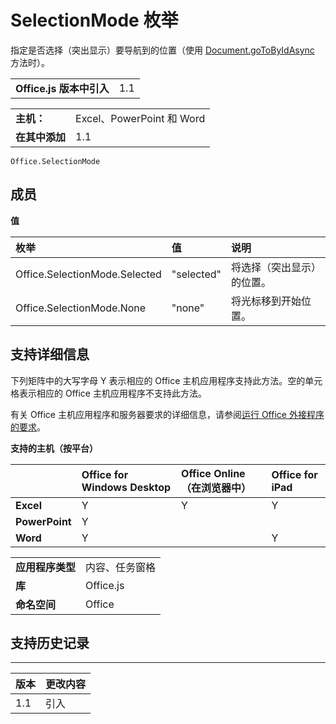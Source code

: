 
# SelectionMode 枚举
指定是否选择（突出显示）要导航到的位置（使用 [Document.goToByIdAsync](../../reference/shared/document.gotobyidasync.md) 方法时）。

|||
|:-----|:-----|
|**Office.js 版本中引入**|1.1|

|||
|:-----|:-----|
|**主机：**|Excel、PowerPoint 和 Word|
|**在其中添加**|1.1|



```
Office.SelectionMode
```


## 成员


**值**


|**枚举**|**值**|**说明**|
|:-----|:-----|:-----|
|Office.SelectionMode.Selected|"selected"|将选择（突出显示）的位置。|
|Office.SelectionMode.None|"none"|将光标移到开始位置。|

## 支持详细信息


下列矩阵中的大写字母 Y 表示相应的 Office 主机应用程序支持此方法。空的单元格表示相应的 Office 主机应用程序不支持此方法。

有关 Office 主机应用程序和服务器要求的详细信息，请参阅[运行 Office 外接程序的要求](../../docs/overview/requirements-for-running-office-add-ins.md)。


**支持的主机（按平台）**


||**Office for Windows Desktop**|**Office Online（在浏览器中）**|**Office for iPad**|
|:-----|:-----|:-----|:-----|
|**Excel**|Y|Y|Y|
|**PowerPoint**|Y|||
|**Word**|Y||Y|

|||
|:-----|:-----|
|**应用程序类型**|内容、任务窗格|
|**库**|Office.js|
|**命名空间**|Office|

## 支持历史记录



****


|**版本**|**更改内容**|
|:-----|:-----|
|1.1|引入|
